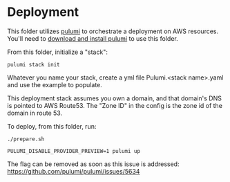 # Deployment

This folder utilizes [pulumi](https://pulumi.com) to orchestrate a deployment on AWS resources. You'll need to [download and install pulumi](https://www.pulumi.com/docs/get-started/install/) to use this folder.

From this folder, initialize a "stack":

`pulumi stack init`

Whatever you name your stack, create a yml file Pulumi.\<stack name>.yaml and use the example to populate. 

This deployment stack assumes you own a domain, and that domain's DNS is pointed to AWS Route53. The "Zone ID" in the config is the zone id of the domain in route 53.

To deploy, from this folder, run:

`./prepare.sh`

`PULUMI_DISABLE_PROVIDER_PREVIEW=1 pulumi up`

The flag can be removed as soon as this issue is addressed: https://github.com/pulumi/pulumi/issues/5634
